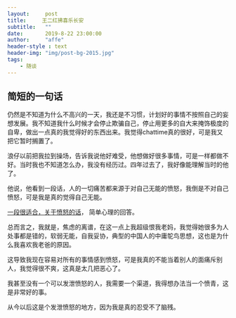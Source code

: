 ```yaml
---
layout:     post
title:     王二红拂喜乐长安
subtitle:   ""
date:       2019-8-22 23:00:00
author:     "affe"
header-style : text
header-img: "img/post-bg-2015.jpg"
tags:
    - 随谈
---
```


##  简短的一句话

仍然是不知道为什么不高兴的一天，我还是不习惯，计划好的事情不按照自己的妄想发展。我不知道我什么时候才会停止欺骗自己，停止用更多的自大来掩饰极度的自卑，做出一点真的我觉得好的东西出来。我觉得chattime真的很好，可是我又把它暂时搁置了。

浪仔以前把我拉到操场，告诉我说他好难受，他想做好很多事情，可是一样都做不好。当时我也不知道怎么办，我没有经历过。四年过去了，我好像能理解当时的他了。

他说，他看到一段话，人的一切痛苦都来源于对自己无能的愤怒，我倒是不对自己愤怒，可是我是真的觉得自己无能。

[一段很适合，关于愤怒的话](https://www.zhihu.com/question/20289987)， 简单心理的回答。

总而言之，我就是，焦虑的离谱，在这一点上我超级恨我老妈，我觉得她很多为人处事都是错的，软弱无能，自我妥协，典型的中国人的中庸鸵鸟思想，这也是为什么我喜欢我老爸的原因。

这导致我现在容易对所有的事情感到愤怒，可是我真的不能当着别人的面痛斥别人，我觉得很不爽，这真是太几把恶心了。

我甚至没有一个可以发泄愤怒的人，我需要一个渠道，我得想办法当一个愤青，这是非常好的事。


从今以后这是个发泄愤怒的地方，因为我是真的忍受不了脑残。



